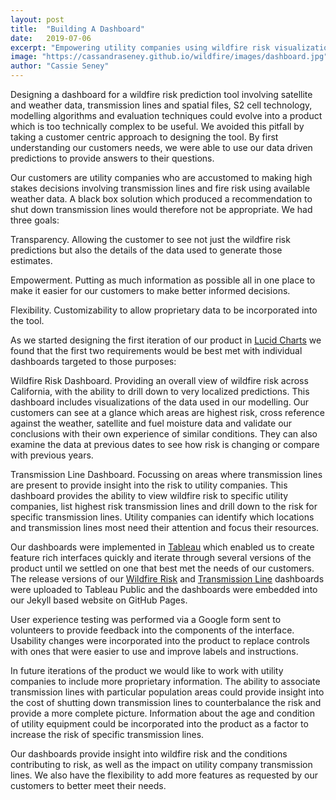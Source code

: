 ```yaml
---
layout: post
title:  "Building A Dashboard"
date:   2019-07-06
excerpt: "Empowering utility companies using wildfire risk visualization."
image: "https://cassandraseney.github.io/wildfire/images/dashboard.jpg"
author: "Cassie Seney"
---
```


Designing a dashboard for a wildfire risk prediction tool involving satellite and weather data, transmission lines and spatial files, S2 cell technology, modelling algorithms and evaluation techniques could evolve into a product which is too technically complex to be useful.  We avoided this pitfall by taking a customer centric approach to designing the tool. By first understanding our customers needs, we were able to use our data driven predictions to provide answers to their questions.

Our customers are utility companies who are accustomed to making high stakes decisions involving transmission lines and fire risk using available weather data. A black box solution which produced a recommendation to shut down transmission lines would therefore not be appropriate. We had three goals:

Transparency. Allowing the customer to see not just the wildfire risk predictions but also the details of the data used to generate those estimates. 

Empowerment. Putting as much information as possible all in one place to make it easier for our customers to make better informed decisions.

Flexibility. Customizability to allow proprietary data to be incorporated into the tool.

As we started designing the first iteration of our product in [Lucid Charts](https://www.lucidchart.com) we found that the first two requirements would be best met with individual dashboards targeted to those purposes:

Wildfire Risk Dashboard. Providing an overall view of wildfire risk across California, with the ability to drill down to very localized predictions. This dashboard includes visualizations of the data used in our modelling. Our customers can see at a glance which areas are highest risk, cross reference against the weather, satellite and fuel moisture data and validate our conclusions with their own experience of similar conditions. They can also examine the data at previous dates to see how risk is changing or compare with previous years.

Transmission Line Dashboard. Focussing on areas where transmission lines are present to provide insight into the risk to utility companies. This dashboard provides the ability to view wildfire risk to specific utility companies, list highest risk transmission lines and drill down to the risk for specific transmission lines. Utility companies can identify which locations and transmission lines most need their attention and focus their resources.

Our dashboards were implemented in [Tableau](https://www.tableau.com/) which enabled us to create feature rich interfaces quickly and iterate through several versions of the product until we settled on one that best met the needs of our customers. The release versions of our [Wildfire Risk](https://public.tableau.com/profile/cassie6828#!/vizhome/WildfireRiskDashboard/Wildfiredatastory?publish=yes) and [Transmission Line](https://public.tableau.com/profile/cassie6828#!/vizhome/TransmissionLineDashboard/TransmissionLine?publish=yes) dashboards were uploaded to Tableau Public and the dashboards were embedded into our Jekyll based website on GitHub Pages.

User experience testing was performed via a Google form sent to volunteers to provide feedback into the components of the interface. Usability changes were incorporated into the product to replace controls with ones that were easier to use and improve labels and instructions. 

In future iterations of the product we would like to work with utility companies to include more proprietary information. The ability to associate transmission lines with particular population areas could provide insight into the cost of shutting down transmission lines to counterbalance the risk and provide a more complete picture. Information about the age and condition of utility equipment could be incorporated into the product as a factor to increase the risk of specific transmission lines. 

Our dashboards provide insight into wildfire risk and the conditions contributing to risk, as well as the impact on utility company transmission lines. We also have the flexibility to add more features as requested by our customers to better meet their needs.

